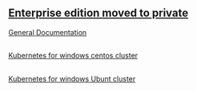 ##
## [Enterprise edition moved to private ](https://github.com/jijeesh/ee-ansible-kubernetes-windows)
[General Documentation](docs/README.md)

##
[Kubernetes for windows centos cluster](docs/Windows-CentOS-Cluster-setup-using-Ansible.md)

##
[Kubernetes for windows Ubunt cluster](docs/Windows-Ubuntu-Cluster-setup-using-Ansible.md)
